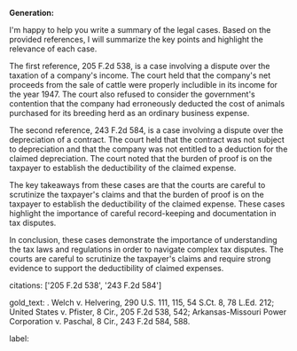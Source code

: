 **Generation:**

 <answer>

I'm happy to help you write a summary of the legal cases. Based on the provided references, I will summarize the key points and highlight the relevance of each case.

The first reference, 205 F.2d 538, is a case involving a dispute over the taxation of a company's income. The court held that the company's net proceeds from the sale of cattle were properly includible in its income for the year 1947. The court also refused to consider the government's contention that the company had erroneously deducted the cost of animals purchased for its breeding herd as an ordinary business expense.

The second reference, 243 F.2d 584, is a case involving a dispute over the depreciation of a contract. The court held that the contract was not subject to depreciation and that the company was not entitled to a deduction for the claimed depreciation. The court noted that the burden of proof is on the taxpayer to establish the deductibility of the claimed expense.

The key takeaways from these cases are that the courts are careful to scrutinize the taxpayer's claims and that the burden of proof is on the taxpayer to establish the deductibility of the claimed expense. These cases highlight the importance of careful record-keeping and documentation in tax disputes.

In conclusion, these cases demonstrate the importance of understanding the tax laws and regulations in order to navigate complex tax disputes. The courts are careful to scrutinize the taxpayer's claims and require strong evidence to support the deductibility of claimed expenses.

<answer>

citations: ['205 F.2d 538', '243 F.2d 584']

gold_text: . Welch v. Helvering, 290 U.S. 111, 115, 54 S.Ct. 8, 78 L.Ed. 212; United States v. Pfister, 8 Cir., 205 F.2d 538, 542; Arkansas-Missouri Power Corporation v. Paschal, 8 Cir., 243 F.2d 584, 588.

label: 